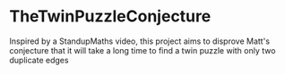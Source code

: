 # TheTwinPuzzleConjecture
Inspired by a StandupMaths video, this project aims to disprove Matt's conjecture that it will take a long time to find a twin puzzle with only two duplicate edges
